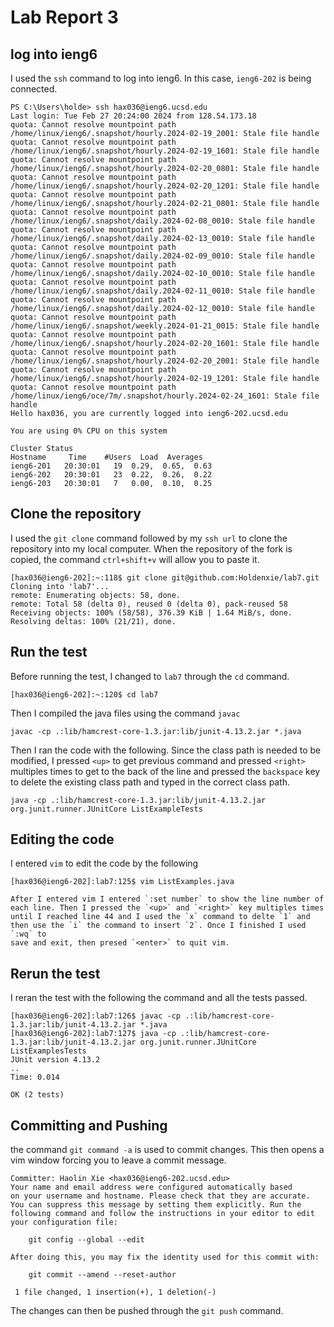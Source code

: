 # Lab Report 3
## log into ieng6
I used the `ssh` command to log into ieng6. In this case, `ieng6-202` is being connected. 
```
PS C:\Users\holde> ssh hax036@ieng6.ucsd.edu
Last login: Tue Feb 27 20:24:00 2024 from 128.54.173.18
quota: Cannot resolve mountpoint path /home/linux/ieng6/.snapshot/hourly.2024-02-19_2001: Stale file handle
quota: Cannot resolve mountpoint path /home/linux/ieng6/.snapshot/hourly.2024-02-19_1601: Stale file handle
quota: Cannot resolve mountpoint path /home/linux/ieng6/.snapshot/hourly.2024-02-20_0801: Stale file handle
quota: Cannot resolve mountpoint path /home/linux/ieng6/.snapshot/hourly.2024-02-20_1201: Stale file handle
quota: Cannot resolve mountpoint path /home/linux/ieng6/.snapshot/hourly.2024-02-21_0801: Stale file handle
quota: Cannot resolve mountpoint path /home/linux/ieng6/.snapshot/daily.2024-02-08_0010: Stale file handle
quota: Cannot resolve mountpoint path /home/linux/ieng6/.snapshot/daily.2024-02-13_0010: Stale file handle
quota: Cannot resolve mountpoint path /home/linux/ieng6/.snapshot/daily.2024-02-09_0010: Stale file handle
quota: Cannot resolve mountpoint path /home/linux/ieng6/.snapshot/daily.2024-02-10_0010: Stale file handle
quota: Cannot resolve mountpoint path /home/linux/ieng6/.snapshot/daily.2024-02-11_0010: Stale file handle
quota: Cannot resolve mountpoint path /home/linux/ieng6/.snapshot/daily.2024-02-12_0010: Stale file handle
quota: Cannot resolve mountpoint path /home/linux/ieng6/.snapshot/weekly.2024-01-21_0015: Stale file handle
quota: Cannot resolve mountpoint path /home/linux/ieng6/.snapshot/hourly.2024-02-20_1601: Stale file handle
quota: Cannot resolve mountpoint path /home/linux/ieng6/.snapshot/hourly.2024-02-20_2001: Stale file handle
quota: Cannot resolve mountpoint path /home/linux/ieng6/.snapshot/hourly.2024-02-19_1201: Stale file handle
quota: Cannot resolve mountpoint path /home/linux/ieng6/oce/7m/.snapshot/hourly.2024-02-24_1601: Stale file handle
Hello hax036, you are currently logged into ieng6-202.ucsd.edu

You are using 0% CPU on this system

Cluster Status 
Hostname     Time    #Users  Load  Averages  
ieng6-201   20:30:01   19  0.29,  0.65,  0.63
ieng6-202   20:30:01   23  0.22,  0.26,  0.22
ieng6-203   20:30:01   7   0.00,  0.10,  0.25 
```

## Clone the repository
I used the `git clone` command followed by my `ssh url` to clone the repository into my local computer.
When the repository of the fork is copied, the command `ctrl+shift+v` will allow you to paste it.
```
[hax036@ieng6-202]:~:118$ git clone git@github.com:Holdenxie/lab7.git
Cloning into 'lab7'...
remote: Enumerating objects: 58, done.
remote: Total 58 (delta 0), reused 0 (delta 0), pack-reused 58
Receiving objects: 100% (58/58), 376.39 KiB | 1.64 MiB/s, done.
Resolving deltas: 100% (21/21), done.
```

## Run the test 
Before running the test, I changed to `lab7` through the `cd` command. 
```
[hax036@ieng6-202]:~:120$ cd lab7
```
Then I compiled the java files using the command `javac` 
```
javac -cp .:lib/hamcrest-core-1.3.jar:lib/junit-4.13.2.jar *.java
```
Then I ran the code with the following. Since the class path is needed to be modified, I pressed `<up>` to get previous command 
and pressed `<right>` multiples times to get to the back of the line and pressed the `backspace` key to delete the existing class path and 
typed in the correct class path. 
```
java -cp .:lib/hamcrest-core-1.3.jar:lib/junit-4.13.2.jar org.junit.runner.JUnitCore ListExampleTests
```
## Editing the code 
I entered `vim` to edit the code by the following 
```
[hax036@ieng6-202]:lab7:125$ vim ListExamples.java
```
```
After I entered vim I entered `:set number` to show the line number of each line. Then I pressed the `<up>` and `<right>` key multiples times
until I reached line 44 and I used the `x` command to delte `1` and then use the `i` the command to insert `2`. Once I finished I used `:wq` to 
save and exit, then presed `<enter>` to quit vim. 
```

## Rerun the test 
I reran the test with the following the command and all the tests passed. 
```
[hax036@ieng6-202]:lab7:126$ javac -cp .:lib/hamcrest-core-1.3.jar:lib/junit-4.13.2.jar *.java
[hax036@ieng6-202]:lab7:127$ java -cp .:lib/hamcrest-core-1.3.jar:lib/junit-4.13.2.jar org.junit.runner.JUnitCore ListExamplesTests
JUnit version 4.13.2
..
Time: 0.014

OK (2 tests)
```

## Committing and Pushing 
the command `git command -a` is used to commit changes. This then opens a vim window forcing you to leave a commit message. 
```
Committer: Haolin Xie <hax036@ieng6-202.ucsd.edu>
Your name and email address were configured automatically based
on your username and hostname. Please check that they are accurate.
You can suppress this message by setting them explicitly. Run the
following command and follow the instructions in your editor to edit
your configuration file:

    git config --global --edit

After doing this, you may fix the identity used for this commit with:

    git commit --amend --reset-author

 1 file changed, 1 insertion(+), 1 deletion(-)
```

The changes can then be pushed through the `git push` command. 

